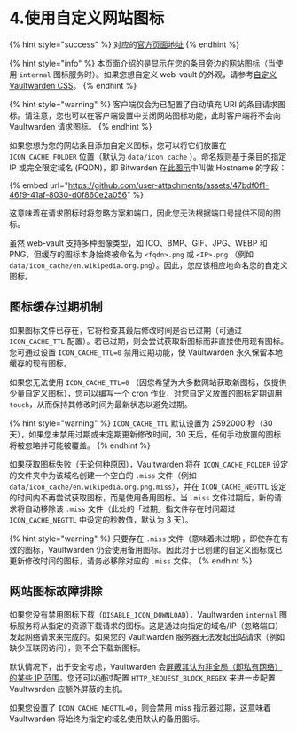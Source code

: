 # 4.使用自定义网站图标

{% hint style="success" %}
对应的[官方页面地址](https://github.com/dani-garcia/vaultwarden/wiki/Using-custom-website-icons)
{% endhint %}

{% hint style="info" %}
本页面介绍的是显示在您的条目旁边的[网站图标](https://help.ppgg.in/security/data/website-icons)（当使用 `internal` 图标服务时）。如果您想自定义 web-vault 的外观，请参考[自定义 Vaultwarden CSS](customize-vaultwarden-css.md)。
{% endhint %}

{% hint style="warning" %}
客户端仅会为已配置了自动填充 URI 的条目请求图标。请注意，您也可以在客户端设置中关闭网站图标功能，此时客户端将不会向 Vaultwarden 请求图标。
{% endhint %}

如果您想为您的网站条目添加自定义图标，您可以将它们放置在 `ICON_CACHE_FOLDER` 位置（默认为 `data/icon_cache` ）。命名规则基于条目的指定 IP 或完全限定域名 (FQDN)，即 Bitwarden 在[此图示](https://help.ppgg.in/password-manager/autofill/troubleshoot-autofill/forming-uris-for-autofill#match-detection-options)中叫做 Hostname 的字段：

{% embed url="https://github.com/user-attachments/assets/47bdf0f1-46f9-41af-8030-d0f860e2a056" %}

这意味着在请求图标时将忽略方案和端口，因此您无法根据端口号提供不同的图标。

虽然 web-vault 支持多种图像类型，如 ICO、BMP、GIF、JPG、WEBP 和 PNG，但缓存的图标本身始终被命名为 `<fqdn>.png` 或 `<IP>.png` （例如 `data/icon_cache/en.wikipedia.org.png`）。因此，您应该相应地命名您的自定义图标。

## 图标缓存过期机制 <a href="#how-the-icon-cache-expiration-works" id="how-the-icon-cache-expiration-works"></a>

如果图标文件已存在，它将检查其最后修改时间是否已过期（可通过 `ICON_CACHE_TTL` 配置）。若已过期，则会尝试获取新图标而非直接使用现有图标。您可通过设置 `ICON_CACHE_TTL=0` 禁用过期功能，使 Vaultwarden 永久保留本地缓存的现有图标。

如果您无法使用 `ICON_CACHE_TTL=0` （因您希望为大多数网站获取新图标，仅提供少量自定义图标），您可以编写一个 cron 作业，对您自定义放置的图标定期调用 `touch`，从而保持其修改时间为最新状态以避免过期。

{% hint style="warning" %}
`ICON_CACHE_TTL` 默认设置为 2592000 秒（30 天），如果您未禁用过期或未定期更新修改时间，30 天后，任何手动放置的图标将被忽略并可能被覆盖。
{% endhint %}

如果获取图标失败（无论何种原因），Vaultwarden 将在 `ICON_CACHE_FOLDER` 设定的文件夹中为该域名创建一个空白的 `.miss` 文件（例如 `data/icon_cache/en.wikipedia.org.png.miss`），并在 `ICON_CACHE_NEGTTL` 设定的时间内不再尝试获取图标，而是使用备用图标。当 `.miss` 文件过期后，新的请求将自动移除该 `.miss` 文件（此处的「过期」指文件存在时间超过 `ICON_CACHE_NEGTTL` 中设定的秒数值，默认为 3 天）。

{% hint style="warning" %}
只要存在 `.miss` 文件（意味着未过期），即使存在有效的图标，Vaultwarden 仍会使用备用图标。因此对于已创建的自定义图标或已更新修改时间的图标，请务必移除对应的 `.miss` 文件。
{% endhint %}

## 网站图标故障排除 <a href="#website-icon-troubleshooting" id="website-icon-troubleshooting"></a>

如果您没有禁用图标下载（`DISABLE_ICON_DOWNLOAD`），Vaultwarden `internal` 图标服务将从指定的资源下载请求的图标。这是通过向指定的域名/IP（忽略端口）发起网络请求来完成的。如果您的 Vaultwarden 服务器无法发起出站请求（例如缺少互联网访问），则不会下载新图标。

默认情况下，出于安全考虑，Vaultwarden 会[屏蔽其认为非全局（即私有网络）的某些 IP 范围](https://github.com/dani-garcia/vaultwarden/blob/9059437c35e35ab8eb7d1d4716bf13eec0a4ee64/src/util.rs#L776-L819)。您还可以通过配置 `HTTP_REQUEST_BLOCK_REGEX` 来进一步配置 Vaultwarden 应额外屏蔽的主机。

如果您设置了 `ICON_CACHE_NEGTTL=0`，则会禁用 miss 指示器过期，这意味着 Vaultwarden 将始终为指定的域名使用默认的备用图标。
